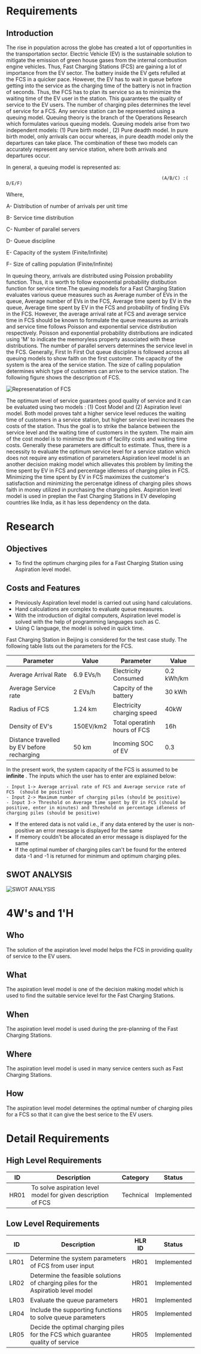 # Requirements

## Introduction
The rise in population across the globe has created a lot of opportunities in the transportation sector. Electric Vehicle (EV) is the sustainable solution to mitigate the emission of green house gases from the internal combustion engine vehicles. Thus, Fast Charging Stations (FCS) are gaining a lot of importance from the EV sector. The battery inside the EV gets refulled at the FCS in a quicker pace. However, the EV has to wait in queue before getting into the service as the charging time of the battery is not in fraction of seconds. Thus, the FCS has to plan its service so as to minimize the waiting time of the EV user in the station. This guarantees the quality of service to the EV users. The number of charging piles determines the level of service for a FCS. Any service station can be represented using a queuing model. Queuing theory is the branch of the Operations Research which formulates various queuing models. Queuing models arise from two independent models: (1) Pure birth model , (2) Pure deadth model. In pure birth model, only arrivals can occur whereas, in pure deadth model only the departures can take place. The combination of these two models can accurately represent any service station, where both arrivals and departures occur. 

In general, a queuing model is represented as:

                                                              (A/B/C) :( D/E/F)
                                                              
Where,

A- Distribution of number of arrivals per unit time

B- Service time distribution

C- Number of parallel servers

D- Queue discipline

E- Capacity of the system (Finite/Infinite)

F- Size of calling population (Finite/Infinite)

In queuing theory, arrivals are distributed using Poission probability function. Thus, it is worth to follow exponential probability distibution function for service time.The queuing models for a Fast Charging Station evaluates various queue measures such as Average number of EVs in the queue, Average number of EVs in the FCS, Average time spent by EV in the queue, Average time spent by EV in the FCS and probability of finding EVs in the FCS. However, the average arrival rate at FCS and average service time in FCS should be known to formulate the queue measures as arrivals and service time follows Poisson and exponential service distribution respectively. Poisson and exponential probability distributions are indicated using 'M' to indicate the memoryless property associated with these distributions. The number of parallel servers determines the service level in the FCS. Generally, First In First Out queue discipline is followed across all queuing models to show faith on the first customer. The capacity of the system is the area of the service station. The size of calling population determines which type of customers can arrive to the service station. The following figure shows the description of FCS.

![Represenatation of FCS](https://user-images.githubusercontent.com/61261829/114869535-b9e10b00-9e14-11eb-9a0a-709dd6433410.png)

The optimum level of service guarantees good quality of service and it can be evaluated using two models : (1) Cost Model and (2) Aspiration level model. Both model proves taht a higher service level reduces the waiting time of customers in a service station, but higher service level increases the costs of the station. Thus the goal is to strike the balance between the service level and the waiting time of customers in the system. The main aim of the cost model is to minimize the sum of facility costs and waiting time costs. Generally these parameters are difficult to estimate. Thus, there is a necessity to evaluate the optimum service level for a service station which does not require any estimation of parameters.Aspiration level model is an another decision making model which allievates this problem by limiting the time spent by EV in FCS and percentage idleness of charging piles in FCS. Minimizing the time spent by EV in FCS maximizes the customer's satisfaction and minimizing the percenatge idlness of charging piles shows faith in money utilized in purchasing the charging piles. Aspiration level model is used in preplan the Fast Charging Stations in EV developing countries like India, as it has less dependency on the data.

# Research

## Objectives
*  To find the optimum charging piles for a Fast Charging Station using Aspiration level model.

## Costs and Features
* Previously Aspiration level model is carried out using hand calculations. 
* Hand calculations are complex to evaluate queue measures. 
* With the introduction of digital computers, Aspiration level model is solved with the help of programming languages such as C.
* Using C language, the model is solved in quick time.

Fast Charging Station in Beijing is considered for the test case study. The following table lists out the parameters for the FCS.

|Parameter|Value|Parameter|Value|
|----------|---------|-----------|----------|
|Average Arrival Rate |6.9 EVs/h| Electricity Consumed|0.2 kWh/km|
|Average Service rate|2 EVs/h|Capcity of the battery|30 kWh|
|Radius of FCS|1.24 km|Electricity charging speed|40kW|
|Density of EV's| 150EV/km2| Total operatinh hours of FCS| 16h|
|Distance travelled by EV before recharging|50 km| Incoming SOC of EV|0.3|

In the present work, the system capacity of the FCS is assumed to be **infinite** . The inputs which the user has to enter are explained below:

    - Input 1-> Average arrival rate of FCS and Average service rate of FCS  (should be positive)
    - Input 2-> Maximum number of charging piles (should be positive)
    - Input 3-> Threshold on Average time spent by EV in FCS (should be positive, enter in minutes) and Threshold on percentage idleness of charging piles (should be positive)

* If the entered data is not valid i.e., if any data entered by the user is non-positive an error message is displayed for the same
* If memory couldn't be allocated an error message is displayed for the same
* If the optimal number of charging piles can't be found for the entered data -1 and -1 is returned for minimum and optimum charging piles.

## SWOT ANALYSIS
![SWOT ANALYSIS](https://user-images.githubusercontent.com/61261829/114876716-388d7680-9e1c-11eb-961c-18b791c09027.png)

# 4W's and 1'H
## Who
The solution of the aspiration level model helps the FCS in providing quality of service to the EV users.
## What
The aspiration level model is one of the decision making model which is used to find the suitable service level for the Fast Charging Stations.
## When
The aspiration level model is used during the pre-planning of the Fast Charging Stations.
## Where
The aspiration level model is used in many service centers such as Fast Charging Stations.
## How
The aspiration level model determines the optimal number of charging piles for a FCS so that it can give the best serice to the EV users.
# Detail Requirements

## High Level Requirements
| ID | Description|Category|Status| 
| ------ | ------ |------|--------|
HR01|To solve aspiration level model for given description of FCS|Technical|Implemented
## Low Level Requirements
| ID | Description|HLR ID|Status| 
| ------ | ------ |------|-----|
LR01|Determine the system parameters of FCS from user input|HR01|Implemented
LR02|Determine the feasible solutions of charging piles for the Aspiratiob level model|HR01|Implemented
LR03|Evaluate the queue parameters|HR01|Implemented
LR04|Include the supporting functions to solve queue parameters|HR05|Implemented
LR05|Decide the optimal charging piles for the FCS which guarantee quality of service|HR05|Implemented
